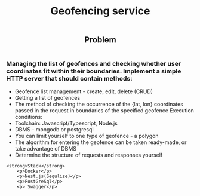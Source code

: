 <div style='display: flex;align-items: center; flex-direction: column;'>
        <h1> <strong>Geofencing service</strong> </h1>
        <h2>Problem</h2>
    </div>
    <h3>
        Managing the list of geofences and checking whether user coordinates fit within their boundaries.
        Implement a simple HTTP server that should contain methods: </h3>
    <ul>
        <li>Geofence list management - create, edit, delete (CRUD)</li>
        <li>Getting a list of geofences</li>
        <li>The method of checking the occurrence of the {lat, lon} coordinates passed in the request in
            boundaries of the specified geofence
            Execution conditions:</li>
        <li>Toolchain: Javascript/Typescript, Node.js</li>
        <li>DBMS - mongodb or postgresql</li>
        <li>You can limit yourself to one type of geofence - a polygon</li>
        <li>The algorithm for entering the geofence can be taken ready-made, or
            take advantage of DBMS</li>
        <li>Determine the structure of requests and responses yourself</li>
    </ul>

    <strong>Stack</strong>
        <p>Docker</p>
        <p>Nest.js(Sequlize)</p>
        <p>PostGreSql</p>
        <p> Swagger</p>
